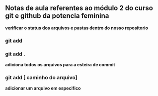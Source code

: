 ## Notas de aula referentes ao módulo 2 do curso git e github da potencia feminina

**verificar o status dos arquivos e pastas dentro do nosso repositorio**

 ###  git add 

 ### git add .

 **adiciona todos os arquivos para a esteira de commit**

  ### git add [ caminho do arquivo]

  **adicionar um arquivo em especifico**
